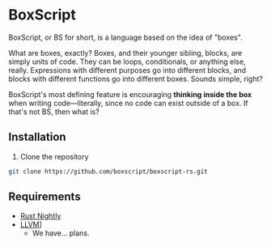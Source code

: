 # BoxScript

BoxScript, or BS for short, is a language based on the idea of "boxes".

What are boxes, exactly? Boxes, and their younger sibling, blocks, are simply units of code. They can be loops, conditionals, or anything else, really. Expressions with different purposes go into different blocks, and blocks with different functions go into different boxes. Sounds simple, right?

BoxScript's most defining feature is encouraging **thinking inside the box** when writing code—literally, since no code can exist outside of a box. If that's not BS, then what is?

## Installation

1. Clone the repository

```sh
git clone https://github.com/boxscript/boxscript-rs.git
```

## Requirements

- [Rust Nightly](https://rustup.rs/)
- [LLVM](http://llvm.org/)]
  - We have… plans.
